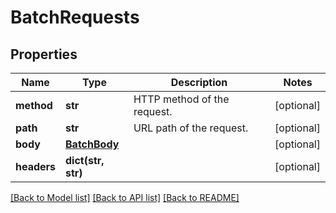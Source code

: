 # BatchRequests

## Properties
Name | Type | Description | Notes
------------ | ------------- | ------------- | -------------
**method** | **str** | HTTP method of the request. | [optional] 
**path** | **str** | URL path of the request. | [optional] 
**body** | [**BatchBody**](BatchBody.md) |  | [optional] 
**headers** | **dict(str, str)** |  | [optional] 

[[Back to Model list]](../README.md#documentation-for-models) [[Back to API list]](../README.md#documentation-for-api-endpoints) [[Back to README]](../README.md)


